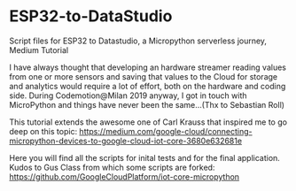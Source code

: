# ESP32-to-DataStudio
Script files for ESP32 to Datastudio, a Micropython serverless journey, Medium Tutorial

I have always thought that developing an hardware streamer reading values from one or more sensors and saving that values to the Cloud for storage and analytics would require a lot of effort, both on the hardware and coding side.
During Codemotion@Milan 2019 anyway, I got in touch with MicroPython and things have never been the same…(Thx to Sebastian Roll)

This tutorial extends the awesome one of Carl Krauss that inspired me to go deep on this topic:
https://medium.com/google-cloud/connecting-micropython-devices-to-google-cloud-iot-core-3680e632681e


Here you will find all the scripts for inital tests and for the final application.
Kudos to Gus Class from which some scripts are forked:
https://github.com/GoogleCloudPlatform/iot-core-micropython
